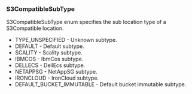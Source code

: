 ### S3CompatibleSubType
S3CompatibleSubType enum specifies the sub location type
of a S3Compatible location.

- TYPE_UNSPECIFIED - Unknown subtype.
- DEFAULT - Default subtype.
- SCALITY - Scality subtype.
- IBMCOS - IbmCos subtype.
- DELLECS - DellEcs subtype.
- NETAPPSG - NetAppSG subtype.
- IRONCLOUD - IronCloud subtype.
- DEFAULT_BUCKET_IMMUTABLE - Default bucket immutable subtype.

